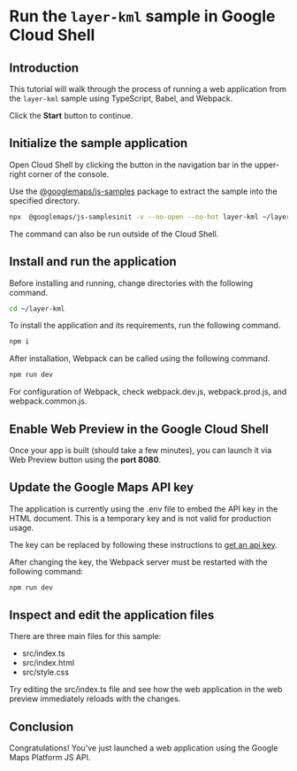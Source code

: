 # Run the `layer-kml` sample in Google Cloud Shell

<walkthrough-tutorial-duration duration="10"/>

## Introduction

This tutorial will walk through the process of running a web application from
the `layer-kml` sample using TypeScript, Babel, and Webpack.

Click the **Start** button to continue.

## Initialize the sample application

Open Cloud Shell by clicking the
<walkthrough-cloud-shell-icon></walkthrough-cloud-shell-icon> button in the
navigation bar in the upper-right corner of the console.

Use the [@googlemaps/js-samples](https://www.npmjs.com/package/@googlemaps/js-samples) package to 
extract the sample into the specified directory.

```bash
npx  @googlemaps/js-samplesinit -v --no-open --no-hot layer-kml ~/layer-kml
```

The command can also be run outside of the Cloud Shell.

## Install and run the application

Before installing and running, change directories with the following command.

```bash
cd ~/layer-kml
```

To install the application and its requirements, run the following command.

```bash
npm i
```

After installation, Webpack can be called using the following command.

```bash
npm run dev
```

For configuration of Webpack, check
<walkthrough-editor-open-file filePath="layer-kml/webpack.dev.js">webpack.dev.js</walkthrough-editor-open-file>,
<walkthrough-editor-open-file filePath="layer-kml/webpack.prod.js">webpack.prod.js</walkthrough-editor-open-file>,
and
<walkthrough-editor-open-file filePath="layer-kml/webpack.common.js">webpack.common.js</walkthrough-editor-open-file>.

## Enable Web Preview in the Google Cloud Shell

Once your app is built (should take a few minutes), you can launch it via
<walkthrough-spotlight-pointer target="cloudshell" spotlightId="devshell-web-preview-button">Web
Preview button</walkthrough-spotlight-pointer> using the **port 8080**.

## Update the Google Maps API key

The application is currently using the
<walkthrough-editor-open-file filePath="layer-kml/.env">.env</walkthrough-editor-open-file>
file to embed the API key in the HTML document. This is a temporary key and is
not valid for production usage.

The key can be replaced by following these instructions to
[get an api key](https://developers.google.com/maps/documentation/javascript/get-api-key).

After changing the key, the Webpack server must be restarted with the following
command:

```bash
npm run dev
```

## Inspect and edit the application files

There are three main files for this sample:

*   <walkthrough-editor-open-file filePath="layer-kml/src/index.ts">src/index.ts</walkthrough-editor-open-file>
*   <walkthrough-editor-open-file filePath="layer-kml/src/index.html">src/index.html</walkthrough-editor-open-file>
*   <walkthrough-editor-open-file filePath="layer-kml/src/style.css">src/style.css</walkthrough-editor-open-file>

Try editing the <walkthrough-editor-open-file filePath="layer-kml/src/index.ts">src/index.ts</walkthrough-editor-open-file> file and see how the web application in the web preview immediately reloads with the changes.

## Conclusion

<walkthrough-conclusion-trophy></walkthrough-conclusion-trophy>

Congratulations! You've just launched a web application using the Google Maps
Platform JS API.
